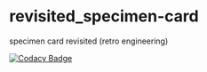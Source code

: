 # revisited_specimen-card
specimen card revisited (retro engineering)


[![Codacy Badge](https://app.codacy.com/project/badge/Grade/766acaaa0cf14ab6b37cee2e3b19cc06)](https://www.codacy.com/gh/Sanchez-Industries/revisited_specimen-card/dashboard?utm_source=github.com&amp;utm_medium=referral&amp;utm_content=Sanchez-Industries/revisited_specimen-card&amp;utm_campaign=Badge_Grade)
